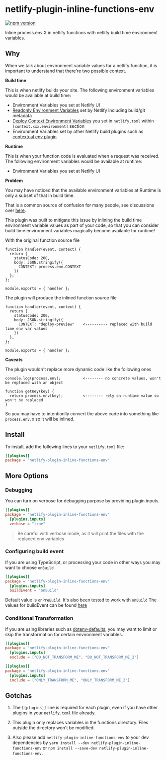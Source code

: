 # netlify-plugin-inline-functions-env

[![npm version](https://badge.fury.io/js/netlify-plugin-inline-functions-env.svg)](https://badge.fury.io/js/netlify-plugin-inline-functions-env)

Inline process.env.X in netlify functions with netlify build time environment variables.

## Why

When we talk about environment variable values for a netlify function, it is important to understand that there're two possible context.

**Build time**

This is when netlify builds your site. The following environment variables would be available at build time:

- Environment Variables you set at Netlify UI
- [Readonly Environment Variables](https://docs.netlify.com/configure-builds/environment-variables/#read-only-variables) set by Netlify including build/git metadata
- [Deploy Context Environment Variables](https://docs.netlify.com/configure-builds/file-based-configuration/#deploy-contexts) you set in `netlify.toml` within `[context.xxx.environment]` section
- Environment Variables set by other Netlify build plugins such as [contextual env plugin](https://github.com/cball/netlify-plugin-contextual-env#readme)

**Runtime**

This is when your function code is evaluated when a request was received. The following environment variables would be available at runtime:

- Environment Variables you set at Netlify UI

**Problem**

You may have noticed that the available environment variables at Runtime is only a subset of that in build time.

That is a common source of confusion for many people, see discussions over [here](https://community.netlify.com/t/support-guide-using-environment-variables-on-netlify-correctly/267).

This plugin was built to mitigate this issue by inlining the build time environment variable values as part of your code, so that you can consider build time environment variables magically become available for runtime!

With the original function source file

```
function handler(event, context) {
  return {
    statusCode: 200,
    body: JSON.stringify({
      CONTEXT: process.env.CONTEXT
    })
  };
};

module.exports = { handler };
```

The plugin will produce the inlined function source file

```
function handler(event, context) {
  return {
    statusCode: 200,
    body: JSON.stringify({
      CONTEXT: "deploy-preview"    <---------- replaced with build time env var values
    })
  };
};

module.exports = { handler };
```

**Caveats**

The plugin wouldn't replace more dynamic code like the following ones

```
console.log(process.env);          <-------- no concrete values, won't be replaced with an object

function getKey(key) {
  return process.env[key];         <-------- rely on runtime value so won't be replaced
}
```

So you may have to intentionlly convert the above code into something like `process.env.X` so it will be inlined.

## Install

To install, add the following lines to your `netlify.toml` file:

```toml
[[plugins]]
package = "netlify-plugin-inline-functions-env"
```

## More Options

### Debugging

You can turn on verbose for debugging purpose by providing plugin inputs.

```toml
[[plugins]]
package = "netlify-plugin-inline-functions-env"
  [plugins.inputs]
  verbose = "true"
```

> Be careful with verbose mode, as it will print the files with the replaced env variables

### Configuring build event

If you are using TypeScript, or processing your code in other ways you may want to choose `onBuild`

```toml
[[plugins]]
package = "netlify-plugin-inline-functions-env"
  [plugins.inputs]
  buildEvent = "onBuild"
```

Default value is `onPreBuild`. It's also been tested to work with `onBuild`
The values for buildEvent can be found [here](https://docs.netlify.com/configure-builds/build-plugins/create-plugins/#plug-in-to-build-events)

### Conditional Transformation

If you are using libraries such as [dotenv-defaults](https://github.com/mrsteele/dotenv-defaults), you may want to limit or skip the transformation for certain environment variables.

```toml
[[plugins]]
package = "netlify-plugin-inline-functions-env"
  [plugins.inputs]
  exclude = ["DO_NOT_TRANSFORM_ME", "DO_NOT_TRANSFORM_ME_2"]
```

```toml
[[plugins]]
package = "netlify-plugin-inline-functions-env"
  [plugins.inputs]
  include = ["ONLY_TRANSFORM_ME", "ONLY_TRANSFORM_ME_2"]
```

## Gotchas

1. The `[[plugins]]` line is required for each plugin, even if you have other plugins in your `netlify.toml` file already.

2. This plugin only replaces variables in the functions directory. Files outside the directory won't be modified.

3. Also please add `netlify-plugin-inline-functions-env` to your dev dependencies by `yarn install --dev netlify-plugin-inline-functions-env` or `npm install --save-dev netlify-plugin-inline-functions-env`.
